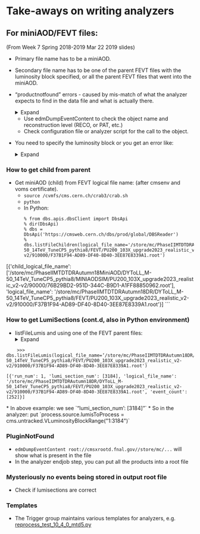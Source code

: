 # Take-aways on writing analyzers

## For miniAOD/FEVT files:
(From Week 7 Spring 2018-2019 Mar 22 2019 slides)

* Primary file name has to be a miniAOD.
*  Secondary file name has to be one of the parent FEVT files with the luminosity block specified, or all the parent FEVT files that went into the miniAOD.
* “productnotfound” errors - caused by mis-match of what the analyzer expects to find in the data file and what is actually there.
  
  <details><summary>Expand</summary>
  <p>
	----- Begin Fatal Exception 14-Mar-2019 22:03:22 CET-----------------------
	An exception of category 'ProductNotFound' occurred while
	   [0] Processing  Event run: 1 lumi: 1606 event: 401299 stream: 0
	      [1] Running path 'btaggingPath'
	         [2] Calling method for module CandPtrSelector/'pfCHS'
		 Exception Message:
		 Principal::getByToken: Found zero products matching all criteria
		 Looking for a container with elements of type: reco::Candidate
		 Looking for module label: packedPFCandidates
		 Looking for productInstanceName:

		    Additional Info:
		          [a] If you wish to continue processing events after a ProductNotFound exception,
			  add "SkipEvent = cms.untracked.vstring('ProductNotFound')" to the "options" PSet in the configuration.
        ----- End Fatal Exception ————————————————————————
  </p></details>

   * Use edmDumpEventContent to check the object name and reconstruction level (RECO, or PAT, etc.)
   * Check configuration file or analyzer script for the call to the object.

* You need to specify the luminosity block or you get an error like:
  <details><summary>Expand</summary>
  <p>
	----- Begin Fatal Exception 15-Mar-2019 15:51:08 CET-----------------------
	An exception of category 'MismatchedInputFiles' occurred while
	   [0] Calling InputSource::readLuminosityBlock_
	   Exception Message:
	   PoolSource::readLuminosityBlock_  Run 1 LuminosityBlock 3184 is not found in the secondary input files
	   ----- End Fatal Exception -------------------------------------------------
  </p></details>

### How to get child from parent
* Get miniAOD (child) from FEVT logical file name: (after cmsenv and voms certificate).
  * `source /cvmfs/cms.cern.ch/crab3/crab.sh`
  * `python`
  * In Python: 
    ```
    % from dbs.apis.dbsClient import DbsApi
    % dir(DbsApi)
    % dbs = DbsApi('https://cmsweb.cern.ch/dbs/prod/global/DBSReader')
    % dbs.listFileChildren(logical_file_name='/store/mc/PhaseIIMTDTDRAutumn18DR/DYToLL_M-50_14TeV_TuneCP5_pythia8/FEVT/PU200_103X_upgrade2023_realistic_v2-v2/910000/F37B1F94-AD89-DF40-8D40-3EE87E8339A1.root')
[{'child_logical_file_name': ['/store/mc/PhaseIIMTDTDRAutumn18MiniAOD/DYToLL_M-50_14TeV_TuneCP5_pythia8/MINIAODSIM/PU200_103X_upgrade2023_realistic_v2-v2/90000/76B29BD2-951D-344C-B9D1-A1FF88850962.root'], 'logical_file_name': '/store/mc/PhaseIIMTDTDRAutumn18DR/DYToLL_M-50_14TeV_TuneCP5_pythia8/FEVT/PU200_103X_upgrade2023_realistic_v2-v2/910000/F37B1F94-AD89-DF40-8D40-3EE87E8339A1.root'}]
    ```

### How to get LumiSections (cont.d, also in Python environment)
* listFileLumis and using one of the FEVT parent files:
  <details><summary>Expand</summary>
  <p>
```
	>>> dbs.listFileLumis(logical_file_name=‘/store/mc/PhaseIIMTDTDRAutumn18DR/DYToLL_M-50_14TeV_TuneCP5_pythia8/FEVT/PU200_103X_upgrade2023_realistic_v2-v2/910000/F37B1F94-AD89-DF40-8D40-3EE87E8339A1.root')

[{'run_num': 1, 'lumi_section_num': [3184], 'logical_file_name': '/store/mc/PhaseIIMTDTDRAutumn18DR/DYToLL_M-50_14TeV_TuneCP5_pythia8/FEVT/PU200_103X_upgrade2023_realistic_v2-v2/910000/F37B1F94-AD89-DF40-8D40-3EE87E8339A1.root', 'event_count': [252]}]
```
  </p></details>
* In above example: we see `“lumi_section_num’: [3184]”`
* So in the analyzer: put `process.source.lumisToProcess = cms.untracked.VLuminosityBlockRange("1:3184")`


### PluginNotFound

* `edmDumpEventContent root://cmsxrootd.fnal.gov//store/mc/...` will show what is present in the file
* In the analyzer endjob step, you can put all the products into a root file

### Mysteriously no events being stored in output root file

* Check if lumisections are correct

### Templates
* The Trigger group maintains various templates for analyzers, e.g. [reprocess_test_10_4_0_mtd5.py](https://github.com/cms-l1t-offline/cmssw/blob/phase2-l1t-integration-CMSSW_10_6_0_pre4/L1Trigger/L1TCommon/test/reprocess_test_10_4_0_mtd5.py)